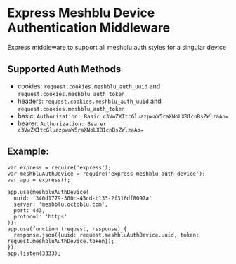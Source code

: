 # Express Meshblu Device Authentication Middleware
Express middleware to support all meshblu auth styles for a singular device

## Supported Auth Methods

* cookies: `request.cookies.meshblu_auth_uuid` and `request.cookies.meshblu_auth_token`
* headers: `request.cookies.meshblu_auth_uuid` and `request.cookies.meshblu_auth_token`
* basic: `Authorization: Basic c3VwZXItcGluazpwaW5raXNoLXB1cnBsZWlzaAo=`
* bearer: `Authorization: Bearer c3VwZXItcGluazpwaW5raXNoLXB1cnBsZWlzaAo=`

## Example:
    var express = require('express');
    var meshbluAuthDevice = require('express-meshblu-auth-device');
    var app = express();

    app.use(meshbluAuthDevice(
      uuid: '340d1779-300c-45cd-b133-2f316df8097a'
      server: 'meshblu.octoblu.com',
      port: 443,
      protocol: 'https'
    ));
    app.use(function (request, response) {
      response.json({uuid: request.meshbluAuthDevice.uuid, token: request.meshbluAuthDevice.token});
    });
    app.listen(3333);
